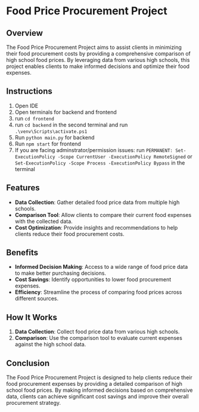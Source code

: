 # Food Price Procurement Project

## Overview

The Food Price Procurement Project aims to assist clients in minimizing their food procurement costs by providing a comprehensive comparison of high school food prices. By leveraging data from various high schools, this project enables clients to make informed decisions and optimize their food expenses.

## Instructions

1. Open IDE
2. Open terminals for backend and frontend
3. run `cd frontend`
4. run `cd backend` in the second terminal and run `.\venv\Scripts\activate.ps1`
5. Run `python main.py` for backend
6. Run `npm start` for frontend
7. If you are facing adminstrator/permission issues: run `PERMANENT: Set-ExecutionPolicy -Scope CurrentUser -ExecutionPolicy RemoteSigned` or `Set-ExecutionPolicy -Scope Process -ExecutionPolicy Bypass` in the terminal

## Features

- **Data Collection**: Gather detailed food price data from multiple high schools.
- **Comparison Tool**: Allow clients to compare their current food expenses with the collected data.
- **Cost Optimization**: Provide insights and recommendations to help clients reduce their food procurement costs.

## Benefits

- **Informed Decision Making**: Access to a wide range of food price data to make better purchasing decisions.
- **Cost Savings**: Identify opportunities to lower food procurement expenses.
- **Efficiency**: Streamline the process of comparing food prices across different sources.

## How It Works

1. **Data Collection**: Collect food price data from various high schools.
2. **Comparison**: Use the comparison tool to evaluate current expenses against the high school data.

## Conclusion

The Food Price Procurement Project is designed to help clients reduce their food procurement expenses by providing a detailed comparison of high school food prices. By making informed decisions based on comprehensive data, clients can achieve significant cost savings and improve their overall procurement strategy.